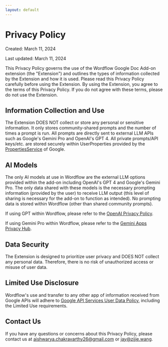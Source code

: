 ```yaml
---
layout: default
---
```


# Privacy Policy

Created: March 11, 2024

Last updated: March 11, 2024

This Privacy Policy governs the use of the Wordflow Google Doc Add-on extension (the "Extension") and outlines the types of information collected by the Extension and how it is used. Please read this Privacy Policy carefully before using the Extension. By using the Extension, you agree to the terms of this Privacy Policy. If you do not agree with these terms, please do not use the Extension.

## Information Collection and Use

The Extension DOES NOT collect or store any personal or sensitive information. It only stores community-shared prompts and the number of times a prompt is run. All prompts are directly sent to external LLM APIs such as Google's Gemini Pro and OpenAI's GPT 4. All private prompts/API keys/etc. are stored securely within UserProperties provided by the [PropertiesService](https://developers.google.com/apps-script/reference/properties/properties-service) of Google. 

## AI Models
The only AI models at use in Wordflow are the external LLM options provided within the add-on including OpenAI's GPT 4 and Google's Gemini Pro. The only data shared with these models is the necessary prompting information (provided by the user) to receive LLM output (this level of sharing is necessary for the add-on to function as intended). No prompting data is stored within Wordflow (other than shared community prompts). 

If using GPT within Wordflow, please refer to the [OpenAI Privacy Policy](https://openai.com/policies/privacy-policy).

If using Gemini Pro within Wordflow, please refer to the [Gemini Apps Privacy Hub](https://support.google.com/gemini/answer/13594961?hl=en#collected_data&zippy=%2Cwhat-data-is-collected-how-is-it-used%2Cwhy-is-human-review-of-my-gemini-apps-conversations-feedback-and-related-data-required%2Cdo-you-use-my-gemini-apps-conversations-to-show-me-ads%2Cwho-has-access-to-my-gemini-apps-conversations).

## Data Security

The Extension is designed to prioritize user privacy and DOES NOT collect any personal data. Therefore, there is no risk of unauthorized access or misuse of user data.

## Limited Use Disclosure
Wordflow's use and transfer to any other app of information received from Google APIs will adhere to [Google API Services User Data Policy](https://developers.google.com/terms/api-services-user-data-policy#additional_requirements_for_specific_api_scopes), including the Limited Use requirements.

## Contact Us

If you have any questions or concerns about this Privacy Policy, please contact us at aishwarya.chakravarthy26@gmail.com or jay@zijie.wang.
